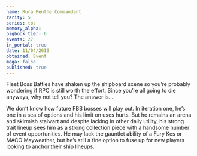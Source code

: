 ```yaml
---
name: Rura Penthe Commandant
rarity: 5
series: tos
memory_alpha:
bigbook_tier: 6
events: 27
in_portal: true
date: 11/04/2019
obtained: Event
mega: false
published: true
---
```


Fleet Boss Battles have shaken up the shipboard scene so you’re probably wondering if RPC is still worth the effort. Since you’re all going to die anyways, why not tell you? The answer is…

We don’t know how future FBB bosses will play out. In iteration one, he’s one in a sea of options and his limit on uses hurts. But he remains an arena and skirmish stalwart and despite lacking in other daily utility, his strong trait lineup sees him as a strong collection piece with a handsome number of event opportunities. He may lack the gauntlet ability of a Fury Kes or MACO Mayweather, but he’s still a fine option to fuse up for new players looking to anchor their ship lineups.
